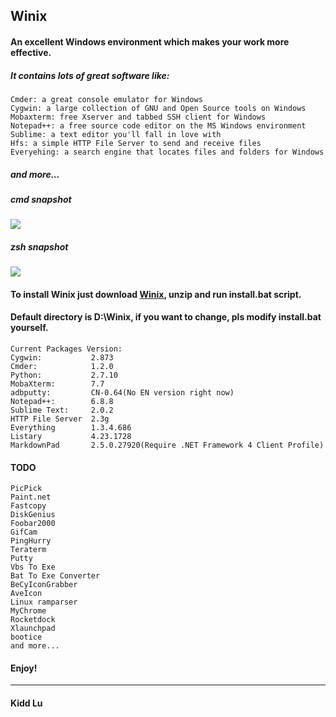 Winix
----------

#### An excellent Windows environment which makes your work more effective.
##### It contains lots of great software like: 
	Cmder: a great console emulator for Windows
	Cygwin: a large collection of GNU and Open Source tools on Windows
	Mobaxterm: free Xserver and tabbed SSH client for Windows
	Notepad++: a free source code editor on the MS Windows environment
	Sublime: a text editor you'll fall in love with
	Hfs: a simple HTTP File Server to send and receive files
	Everyehing: a search engine that locates files and folders for Windows
##### and more...

##### cmd snapshot
![](https://raw.githubusercontent.com/kiddlu/Winix/master/snapshot/img1.png)

##### zsh snapshot
![](https://raw.githubusercontent.com/kiddlu/Winix/master/snapshot/img2.png)

#### To install Winix just download [Winix](http://pan.baidu.com/s/1dDI3SXF), unzip and run install.bat script.

#### Default directory is D:\Winix, if you want to change, pls modify install.bat yourself.

	Current Packages Version:
	Cygwin:           2.873
	Cmder:            1.2.0
	Python:           2.7.10
	MobaXterm:        7.7
	adbputty:         CN-0.64(No EN version right now)
	Notepad++:        6.8.8
	Sublime Text:     2.0.2
	HTTP File Server  2.3g
	Everything        1.3.4.686
	Listary           4.23.1728
	MarkdownPad       2.5.0.27920(Require .NET Framework 4 Client Profile)	

#### TODO
	PicPick
	Paint.net
	Fastcopy
	DiskGenius
	Foobar2000
	GifCam
	PingHurry
	Teraterm
	Putty
	Vbs To Exe
	Bat To Exe Converter
	BeCyIconGrabber
	AveIcon
	Linux ramparser
	MyChrome
	Rocketdock
	Xlaunchpad
	bootice
	and more...

#### Enjoy!

----------

#### Kidd Lu
